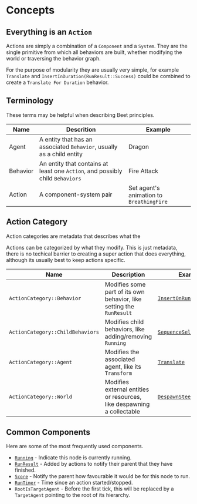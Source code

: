# Concepts
<!-- keep all code references in sync with docs please -->

## Everything is an `Action`

Actions are simply a combination of a `Component` and a `System`. They are the single primitive from which all behaviors are built, whether modifying the world or traversing the behavior graph.

For the purpose of modularity they are usually very simple, for example `Translate` and `InsertInDuration(RunResult::Success)` could be combined to create a `Translate For Duration` behavior.

## Terminology

These terms may be helpful when describing Beet principles.

| Name     | Descrition                                                                    | Example                                  |
| -------- | ----------------------------------------------------------------------------- | ---------------------------------------- |
| Agent    | A entity that has an associated `Behavior`, usually as a child entity         | Dragon                                   |
| Behavior | An entity that contains at least one `Action`, and possibly child `Behaviors` | Fire Attack                              |
| Action   | A component-system pair                                                       | Set agent's animation to `BreathingFire` |

## Action Category

Action categories are metadata that describes what the 

Actions can be categorized by what they modify. This is just metadata, there is no techical barrier to creating a super action that does everything, although its usually best to keep actions specific.

| Name                             | Description                                                            | Example                                      |
| -------------------------------- | ---------------------------------------------------------------------- | -------------------------------------------- |
| `ActionCategory::Behavior`       | Modifies some part of its own behavior, like setting the `RunResult`   | [`InsertOnRun<RunResult>`][run-result]       |
| `ActionCategory::ChildBehaviors` | Modifies child behaviors, like adding/removing `Running`               | [`SequenceSelector`][sequence]               |
| `ActionCategory::Agent`          | Modifies the associated agent, like its `Transform`                    | [`Translate`][translate]                     |
| `ActionCategory::World`          | Modifies external entities or resources, like despawning a collectable | [`DespawnSteerTarget`][despawn-steer-target] |

## Common Components

Here are some of the most frequently used components.

- [`Running`][running] - Indicate this node is currently running.
- [`RunResult`][run-result] - Added by actions to notify their parent that they have finished.
- [`Score`][score] - Notify the parent how favourable it would be for this node to run.
- [`RunTimer`][run-timer] - Time since an action started/stopped.
- `RootIsTargetAgent` - Before the first tick, this will be replaced by a `TargetAgent` pointing to the root of its hierarchy.

[translate]:https://github.com/mrchantey/beet/blob/main/crates/beet_core/src/core_module/translate.rs
[score-selector]:https://github.com/mrchantey/beet/blob/main/crates/beet_ecs/src/ecs_module/selectors/score_selector.rs
[sequence]:https://github.com/mrchantey/beet/blob/main/crates/beet_ecs/src/ecs_module/selectors/sequence_selector.rs
[despawn-steer-target]::https://github.com/mrchantey/beet/blob/main/crates/beet_core/src/steering/steering_actions/despawn_steer_target.rs
[score-steer-target]:https://github.com/mrchantey/beet/blob/main/crates/beet_core/src/steering/steering_actions/score_steer_target.rs

[running]:https://github.com/mrchantey/beet/blob/84047347bd0f1ca371503718d5cb0a0dd265709f/crates/beet_ecs/src/node/running.rs#L12-L13
[run-result]:https://github.com/mrchantey/beet/blob/84047347bd0f1ca371503718d5cb0a0dd265709f/crates/beet_ecs/src/node/running.rs#L32
[score]:https://github.com/mrchantey/beet/blob/84047347bd0f1ca371503718d5cb0a0dd265709f/crates/beet_ecs/src/node/score.rs#L32
[run-timer]:https://github.com/mrchantey/beet/blob/84047347bd0f1ca371503718d5cb0a0dd265709f/crates/beet_ecs/src/node/run_timer.rs